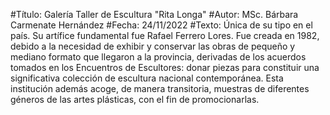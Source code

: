 #Título: Galería Taller de Escultura "Rita Longa" #Autor: MSc. Bárbara Carmenate Hernández #Fecha: 24/11/2022 #Texto: Única de su tipo en el país. Su artífice fundamental fue Rafael Ferrero Lores. Fue creada en 1982, debido a la  necesidad de exhibir y conservar las obras de pequeño y mediano formato que llegaron a la provincia, derivadas de los acuerdos tomados en los Encuentros de Escultores: donar piezas para constituir una significativa colección de escultura nacional contemporánea. Esta institución además acoge, de manera transitoria, muestras de diferentes géneros de las artes plásticas, con el fin de promocionarlas.
